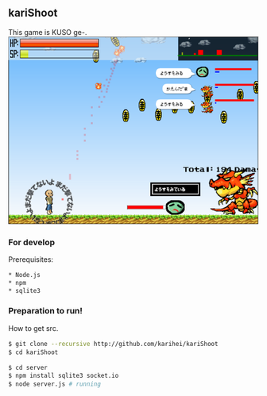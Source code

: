 ## kariShoot

This game is KUSO ge-.
![img](img/screenshot.png)

### For develop

Prerequisites:
```
* Node.js
* npm
* sqlite3
```

### Preparation to run!

How to get src.

```bash
$ git clone --recursive http://github.com/karihei/kariShoot
$ cd kariShoot
```

```bash
$ cd server
$ npm install sqlite3 socket.io
$ node server.js # running
```
